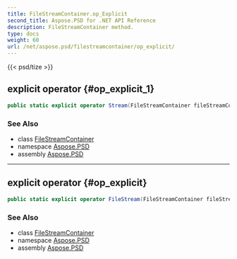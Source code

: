 ```yaml
---
title: FileStreamContainer.op_Explicit
second_title: Aspose.PSD for .NET API Reference
description: FileStreamContainer method. 
type: docs
weight: 60
url: /net/aspose.psd/filestreamcontainer/op_explicit/
---
```

{{< psd/tize >}}
## explicit operator {#op_explicit_1}

```csharp
public static explicit operator Stream(FileStreamContainer fileStreamContainer)
```

### See Also

* class [FileStreamContainer](../)
* namespace [Aspose.PSD](../../filestreamcontainer/)
* assembly [Aspose.PSD](../../../)

---

## explicit operator {#op_explicit}

```csharp
public static explicit operator FileStream(FileStreamContainer fileStreamContainer)
```

### See Also

* class [FileStreamContainer](../)
* namespace [Aspose.PSD](../../filestreamcontainer/)
* assembly [Aspose.PSD](../../../)



